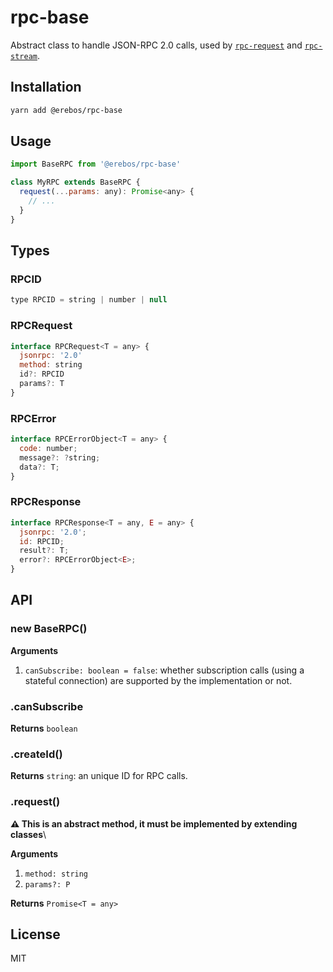 # rpc-base

Abstract class to handle JSON-RPC 2.0 calls, used by [`rpc-request`](../rpc-request) and [`rpc-stream`](../rpc-stream).

## Installation

```sh
yarn add @erebos/rpc-base
```

## Usage

```js
import BaseRPC from '@erebos/rpc-base'

class MyRPC extends BaseRPC {
  request(...params: any): Promise<any> {
    // ...
  }
}
```

## Types

### RPCID

```js
type RPCID = string | number | null
```

### RPCRequest

```js
interface RPCRequest<T = any> {
  jsonrpc: '2.0'
  method: string
  id?: RPCID
  params?: T
}
```

### RPCError

```js
interface RPCErrorObject<T = any> {
  code: number;
  message?: ?string;
  data?: T;
}
```

### RPCResponse

```js
interface RPCResponse<T = any, E = any> {
  jsonrpc: '2.0';
  id: RPCID;
  result?: T;
  error?: RPCErrorObject<E>;
}
```

## API

### new BaseRPC()

**Arguments**

1.  `canSubscribe: boolean = false`: whether subscription calls (using a stateful connection) are supported by the implementation or not.

### .canSubscribe

**Returns** `boolean`

### .createId()

**Returns** `string`: an unique ID for RPC calls.

### .request()

**⚠️ This is an abstract method, it must be implemented by extending classes**\

**Arguments**

1. `method: string`
1. `params?: P`

**Returns** `Promise<T = any>`

## License

MIT
